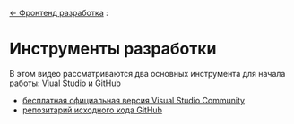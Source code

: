 ﻿[← Фронтенд разработка](/README.md)  :

# Инструменты разработки

В этом видео рассматриваются два основных инструмента для начала работы: Viual Studio и GitHub
* [бесплатная официальная версия Visual Studio Community](https://visualstudio.microsoft.com/ru/vs/community/)
* [репозитарий исходного кода GitHub](https://github.com/)



